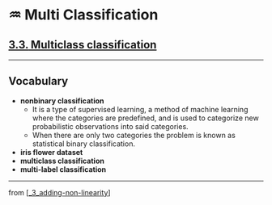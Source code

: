 # ♒️ Multi Classification

## [**3.3.** Multiclass classification](https://livebook.manning.com/book/deep-learning-with-javascript/chapter-3/192)

---

## **Vocabulary**

- **nonbinary classification**
  - It is a type of supervised learning, a method of machine learning where the categories are predefined, and is used to categorize new probabilistic observations into said categories.
  - When there are only two categories the problem is known as statistical binary classification.
- **iris flower dataset**
- **multiclass classification**
- **multi-label classification**

<link rel="stylesheet" type="text/css" media="all" href="../../../assets/css/custom.css" />

---

from [[_3_adding-non-linearity]]

[//begin]: # "Autogenerated link references for markdown compatibility"
[_3_adding-non-linearity]: ../_3_adding-non-linearity.md "♒️ NON-LINEARITY"
[//end]: # "Autogenerated link references"
